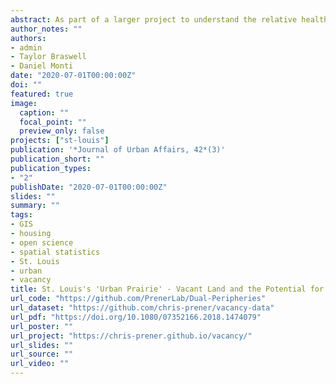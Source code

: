 ```yaml
---
abstract: As part of a larger project to understand the relative health and disorder of St. Louis's neighborhoods, this article presents estimates of the number of vacant parcels in the city. These estimates, which are considerably higher than previously published ones, are heavily concentrated in the city's disinvested and segregated north side. We term this heavy concentration of vacancy urban prairie. After accounting for other factors as well as possible sources of statistical error, we identify both long-term population loss since 1970 and the proportion of African American residents as significant covariates associated with the amount of urban prairie land per neighborhood. These high levels of concentrated vacancy lead us to critique the city’s existing approaches as being too limited in scope and to suggest a range of possibilities for revitalizing portions of northern St. Louis while allowing prairie land to continue to exist in others.
author_notes: ""
authors:
- admin
- Taylor Braswell
- Daniel Monti
date: "2020-07-01T00:00:00Z"
doi: ""
featured: true
image:
  caption: ""
  focal_point: ""
  preview_only: false
projects: ["st-louis"]
publication: '*Journal of Urban Affairs, 42*(3)'
publication_short: ""
publication_types:
- "2"
publishDate: "2020-07-01T00:00:00Z"
slides: ""
summary: ""
tags:
- GIS
- housing
- open science
- spatial statistics
- St. Louis
- urban
- vacancy
title: St. Louis's 'Urban Prairie' - Vacant Land and the Potential for Revitalization
url_code: "https://github.com/PrenerLab/Dual-Peripheries"
url_dataset: "https://github.com/chris-prener/vacancy-data"
url_pdf: "https://doi.org/10.1080/07352166.2018.1474079"
url_poster: ""
url_project: "https://chris-prener.github.io/vacancy/"
url_slides: ""
url_source: ""
url_video: ""
---
```

